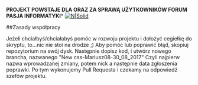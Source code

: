 **PROJEKT POWSTAJE DLA ORAZ ZA SPRAWĄ UŻYTKOWNIKÓW FORUM PASJA INFORMATYKI***
[![N|Solid](https://forum.pasja-informatyki.pl/images/logo.png)]()

##Zasady współpracy

Jeżeli chciałbyś/chciałabyś pomóc w rozwoju projektu i dołożyć cegiełkę do skryptu, to...nic nie stoi na drodze ;)
Aby pomóc lub poprawić błąd, skopiuj repozytorium na swój dysk. Następnie dopisz kod, i utwórz nowego brancha, nazwanego "New css-Mariusz08-30_08_2017"
Czyli najpierw nazwa wprowadzanej zmiany, potem nick a następnie data zgłoszenia poprawki. Po tym wykonujemy Pull Requesta i czekamy na odpowiedź szefów projektu.
